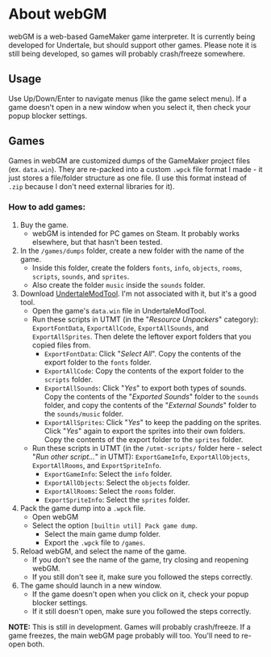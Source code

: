 # About webGM
webGM is a web-based GameMaker game interpreter.
It is currently being developed for Undertale, but should support other games.
Please note it is still being developed, so games will probably crash/freeze somewhere.

## Usage
Use Up/Down/Enter to navigate menus (like the game select menu).
If a game doesn't open in a new window when you select it, then check your popup blocker settings.

## Games
Games in webGM are customized dumps of the GameMaker project files (ex. `data.win`).
They are re-packed into a custom `.wpck` file format I made - it just stores a file/folder structure as one file.
(I use this format instead of `.zip` because I don't need external libraries for it).

### How to add games:
1. Buy the game.
    - webGM is intended for PC games on Steam. It probably works elsewhere, but that hasn't been tested.
2. In the `/games/dumps` folder, create a new folder with the name of the game.
    - Inside this folder, create the folders `fonts`, `info`, `objects`, `rooms`, `scripts`, `sounds`, and `sprites`.
    - Also create the folder `music` inside the `sounds` folder.
3. Download [UndertaleModTool](https://github.com/UnderminersTeam/UndertaleModTool). I'm not associated with it, but it's a good tool.
    - Open the game's `data.win` file in UndertaleModTool.
    - Run these scripts in UTMT (in the "*Resource Unpackers*" category): `ExportFontData`, `ExportAllCode`, `ExportAllSounds`, and `ExportAllSprites`. Then delete the leftover export folders that you copied files from.
        - `ExportFontData`: Click "*Select All*". Copy the contents of the export folder to the `fonts` folder.
        - `ExportAllCode`: Copy the contents of the export folder to the `scripts` folder.
        - `ExportAllSounds`: Click "*Yes*" to export both types of sounds. Copy the contents of the "*Exported Sounds*" folder to the `sounds` folder, and copy the contents of the "*External Sounds*" folder to the `sounds/music` folder.
        - `ExportAllSprites`: Click "*Yes*" to keep the padding on the sprites. Click "*Yes*" again to export the sprites into their own folders. Copy the contents of the export folder to the `sprites` folder.
    - Run these scripts in UTMT (in the `/utmt-scripts/` folder here - select "*Run other script...*" in UTMT): `ExportGameInfo`, `ExportAllObjects`, `ExportAllRooms`, and `ExportSpriteInfo`.
        - `ExportGameInfo`: Select the `info` folder.
        - `ExportAllObjects`: Select the `objects` folder.
        - `ExportAllRooms`: Select the `rooms` folder.
        - `ExportSpriteInfo`: Select the `sprites` folder.
4. Pack the game dump into a `.wpck` file.
    - Open webGM
    - Select the option `[builtin util] Pack game dump`.
        - Select the main game dump folder.
        - Export the `.wpck` file to `/games`.
5. Reload webGM, and select the name of the game.
    - If you don't see the name of the game, try closing and reopening webGM.
    - If you still don't see it, make sure you followed the steps correctly.
6. The game should launch in a new window.
    - If the game doesn't open when you click on it, check your popup blocker settings.
    - If it still doesn't open, make sure you followed the steps correctly.

**NOTE:**
This is still in development. Games will probably crash/freeze.
If a game freezes, the main webGM page probably will too. You'll need to re-open both.
